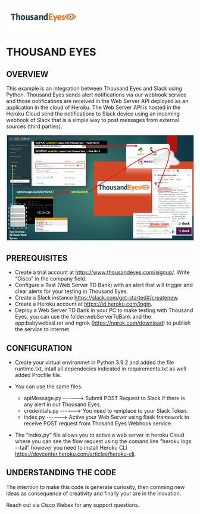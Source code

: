 
![image](https://github.com/ERICK-ZABALA/Thousand-Eyes/blob/master/slackBot/thousandEyesLogo.jpg)

# THOUSAND EYES

## OVERVIEW

This example is an integration between Thousand Eyes and Slack using Python. Thousand Eyes sends alert notifications via our webhook service and those notifications are received in the Web Server API deployed as an application in the cloud of Heroku. The Web Server API is hosted in the Heroku Cloud send the notifications to Slack device using an incoming webhook of Slack that is a simple way to post messages from external sources (third parties).

![image](https://github.com/ERICK-ZABALA/Thousand-Eyes/blob/master/slackBot/flowAlert.png?raw=true)

## PREREQUISITES

* Create a trial account at https://www.thousandeyes.com/signup/. Write “Cisco” in the company field.
* Configure a Test (Web Server TD Bank) with an alert that will trigger and clear alerts for your testing in Thousand Eyes.
* Create a Slack instance https://slack.com/get-started#/createnew.
* Create a Heroku account at https://id.heroku.com/login.
* Deploy a Web Server TD Bank in your PC to make testing with Thousand Eyes, you can use the folder:webServerTdBank and the app:babywebssl.rar and ngrok (https://ngrok.com/download) to publish the service to internet.



## CONFIGURATION

 * Create your virtual environmet in Python 3.9.2 and added the file runtime.txt, intall all dependecies indicated in requirements.txt as well added Procfile file.

 * You can use the same files:

      * apiMessage.py  ------> Submit POST Request to Slack if there is any alert in out Thousand Eyes.
      * credentials.py ------> You need to remplace to your Slack Token.
      * index.py       ------> Active your Web Server using flask framework to receive POST request from Thosand Eyes Webhook service.

 * The "index.py" file allows you to active a web server in heroku Cloud where you can see the flow request using the comand line "heroku logs --tail" however you need to install Heroku CLI https://devcenter.heroku.com/articles/heroku-cli.



 ## UNDERSTANDING THE CODE

The intention to make this code is generate curiosity, then comming new ideas as consequence of creativity and finally your are in the inovation. 

Reach out via Cisco Webex for any support questions.



